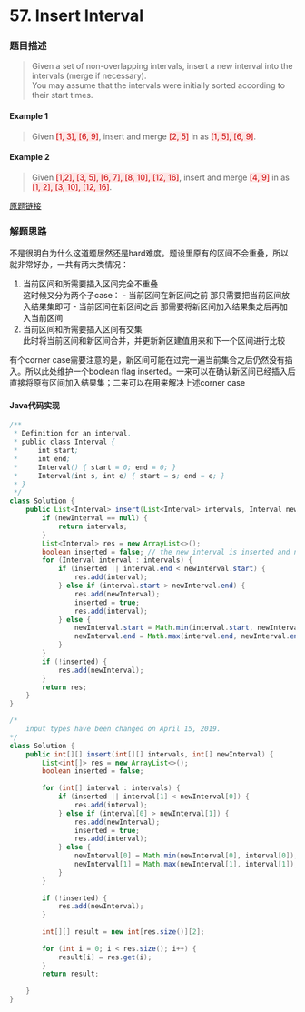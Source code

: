 # 57. Insert Interval
### 题目描述

>Given a set of non-overlapping intervals, insert a new interval into the intervals (merge if necessary).
<br>You may assume that the intervals were initially sorted according to their start times.

#### Example 1
>Given <span style="background-color:#ffe6e6"><font color=#cc0000 >[1, 3], [6, 9]</font></span>, insert and merge <span style="background-color:#ffe6e6"><font color=#cc0000 >[2, 5]</font></span> in as <span style="background-color:#ffe6e6"><font color=#cc0000 >[1, 5], [6, 9]</font></span>.  

#### Example 2
>Given <span style="background-color:#ffe6e6"><font color=#cc0000 >[1,2], [3, 5], [6, 7], [8, 10], [12, 16]</font></span>, insert and merge <span style="background-color:#ffe6e6"><font color=#cc0000 >[4, 9]</font></span> in as <span style="background-color:#ffe6e6"><font color=#cc0000 >[1, 2], [3, 10], [12, 16]</font></span>.  


[原题链接](https://leetcode.com/problems/insert-interval/description/)

### 解题思路
不是很明白为什么这道题居然还是hard难度。题设里原有的区间不会重叠，所以就非常好办，一共有两大类情况：

1. 当前区间和所需要插入区间完全不重叠
   <br>这时候又分为两个子case：
        - 当前区间在新区间之前
        那只需要把当前区间放入结果集即可
        - 当前区间在新区间之后
        那需要将新区间加入结果集之后再加入当前区间
2. 当前区间和所需要插入区间有交集
   <br>此时将当前区间和新区间合并，并更新新区建值用来和下一个区间进行比较
   
有个corner case需要注意的是，新区间可能在过完一遍当前集合之后仍然没有插入。所以此处维护一个boolean flag inserted。一来可以在确认新区间已经插入后直接将原有区间加入结果集；二来可以在用来解决上述corner case

#### Java代码实现

```java
/**
 * Definition for an interval.
 * public class Interval {
 *     int start;
 *     int end;
 *     Interval() { start = 0; end = 0; }
 *     Interval(int s, int e) { start = s; end = e; }
 * }
 */
class Solution {
    public List<Interval> insert(List<Interval> intervals, Interval newInterval) {
        if (newInterval == null) {
            return intervals;
        }
        List<Interval> res = new ArrayList<>();
        boolean inserted = false; // the new interval is inserted and no further merge is required
        for (Interval interval : intervals) {
            if (inserted || interval.end < newInterval.start) {
                res.add(interval);
            } else if (interval.start > newInterval.end) {
                res.add(newInterval);
                inserted = true;
                res.add(interval);
            } else {
                newInterval.start = Math.min(interval.start, newInterval.start);
                newInterval.end = Math.max(interval.end, newInterval.end);
            }
        }
        if (!inserted) {
            res.add(newInterval);
        }
        return res;
    }
}

/*
    input types have been changed on April 15, 2019.
*/
class Solution {
    public int[][] insert(int[][] intervals, int[] newInterval) {
        List<int[]> res = new ArrayList<>();
        boolean inserted = false;
        
        for (int[] interval : intervals) {
            if (inserted || interval[1] < newInterval[0]) {
                res.add(interval);
            } else if (interval[0] > newInterval[1]) {
                res.add(newInterval);
                inserted = true;
                res.add(interval);
            } else {
                newInterval[0] = Math.min(newInterval[0], interval[0]);
                newInterval[1] = Math.max(newInterval[1], interval[1]);
            }
        }
        
        if (!inserted) {
            res.add(newInterval);
        }
        
        int[][] result = new int[res.size()][2];
        
        for (int i = 0; i < res.size(); i++) {
            result[i] = res.get(i);
        }
        return result;
        
    }
}



```